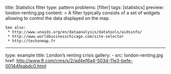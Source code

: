 title: Statistics filter
type: pattern
problems: [filter]
tags: [statistics]
preview: london-renting.jpg
content: > 
    A filter typically consists of a set of widgets allowing to control the data displayed on the map.
    
    See also:
     * http://www.unaids.org/en/dataanalysis/datatools/aidsinfo/
     * http://www.worldbusinesschicago.com/site-selector
     * http://techonmap.fr
---
type: example
title: London’s renting crisis
gallery:
    - src: london-renting.jpg
      href: http://www.ft.com/cms/s/2/ad4ef6a4-503d-11e3-befe-00144feabdc0.html

